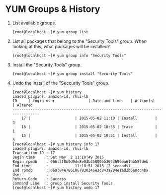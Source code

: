 YUM Groups & History
======

1. List available groups.

       [root@localhost ~]# yum group list

2. List all packages that belong to the "Security Tools" group. When looking at this, what packages will be installed?

       [root@localhost ~]# yum group info "Security Tools"

3. Install the "Security Tools" group.

       [root@localhost ~]# yum group install "Security Tools"

4. Undo the install of the "Seccurity Tools" group.

       [root@localhost ~]# yum history
       Loaded plugins: amazon-id, rhui-lb
       ID     | Login user               | Date and time    | Action(s)      | Altered
       -------------------------------------------------------------------------------
           17 |                    | 2015-05-02 11:10 | Install        |    3   
           16 |                    | 2015-05-02 10:55 | Erase          |    1   
           15 |                    | 2015-05-02 10:51 | Install        |    5   
       [root@localhost ~]# yum history info 17
       Loaded plugins: amazon-id, rhui-lb
       Transaction ID : 17
       Begin time     : Sat May  2 11:10:49 2015
       Begin rpmdb    : 666:2f8b0d9de8e03b35809bb3623696ba61ab589deb
       End time       :            11:10:51 2015 (2 seconds)
       End rpmdb      : 669:84e7861867838346e3c843a204e1ad2b5a0cc4ba
       User           :  
       Return-Code    : Success
       Command Line   : group install Security Tools
       [root@localhost ~]# yum history undo 17
